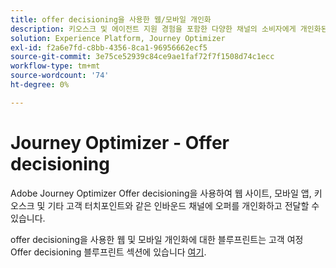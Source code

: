 ```yaml
---
title: offer decisioning을 사용한 웹/모바일 개인화
description: 키오스크 및 에이전트 지원 경험을 포함한 다양한 채널의 소비자에게 개인화된 오퍼를 제공합니다.
solution: Experience Platform, Journey Optimizer
exl-id: f2a6e7fd-c8bb-4356-8ca1-96956662ecf5
source-git-commit: 3e75ce52939c84ce9ae1faf72f7f1508d74c1ecc
workflow-type: tm+mt
source-wordcount: '74'
ht-degree: 0%

---
```


# Journey Optimizer - Offer decisioning

Adobe Journey Optimizer Offer decisioning을 사용하여 웹 사이트, 모바일 앱, 키오스크 및 기타 고객 터치포인트와 같은 인바운드 채널에 오퍼를 개인화하고 전달할 수 있습니다.

offer decisioning을 사용한 웹 및 모바일 개인화에 대한 블루프린트는 고객 여정 Offer decisioning 블루프린트 섹션에 있습니다 [여기](../customer-journeys/offer_decisioning/offers-edge.md).
